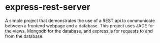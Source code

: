 # express-rest-server

A simple project that demonstrates the use of a REST api to communicate between a frontend webpage and a database. This project uses JADE for the views, Mongodb for the database, and express.js for requests to and from the database.
